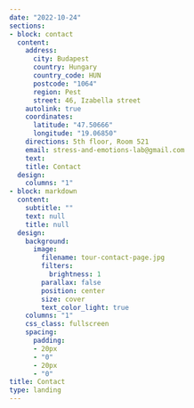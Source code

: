 ```yaml
---
date: "2022-10-24"
sections:
- block: contact
  content:
    address:
      city: Budapest
      country: Hungary
      country_code: HUN
      postcode: "1064"
      region: Pest
      street: 46, Izabella street
    autolink: true
    coordinates:
      latitude: "47.50666"
      longitude: "19.06850"
    directions: 5th floor, Room 521
    email: stress-and-emotions-lab@gmail.com
    text:
    title: Contact
  design:
    columns: "1"
- block: markdown
  content:
    subtitle: ""
    text: null
    title: null
  design:
    background:
      image:
        filename: tour-contact-page.jpg
        filters:
          brightness: 1
        parallax: false
        position: center
        size: cover
        text_color_light: true
    columns: "1"
    css_class: fullscreen
    spacing:
      padding:
      - 20px
      - "0"
      - 20px
      - "0"
title: Contact
type: landing
---
```

